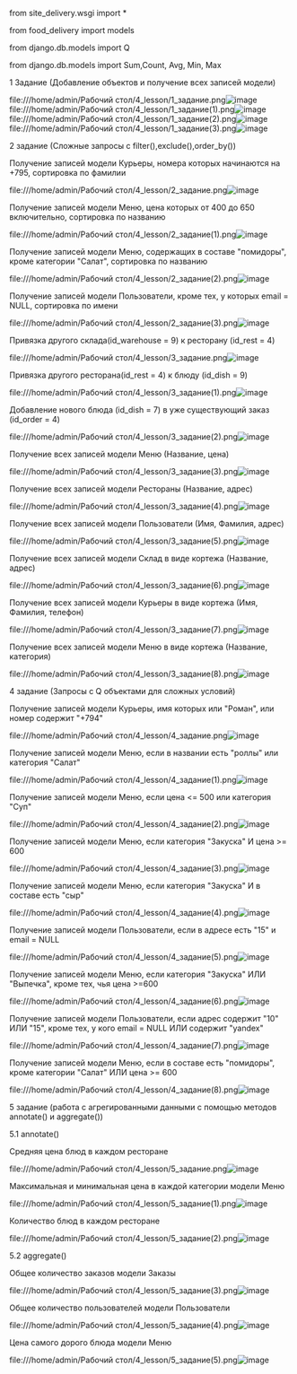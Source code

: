 from site_delivery.wsgi import *

from food_delivery import models

from django.db.models import Q

from django.db.models import Sum,Count, Avg, Min, Max


1 Задание (Добавление объектов и получение всех записей модели)


file:///home/admin/Рабочий стол/4_lesson/1_задание.png![image](https://github.com/user-attachments/assets/c6d68d50-4761-4410-bbe5-351c64b64481)
file:///home/admin/Рабочий стол/4_lesson/1_задание(1).png![image](https://github.com/user-attachments/assets/c8cb84be-930b-4570-bf10-f701db3b878e)
file:///home/admin/Рабочий стол/4_lesson/1_задание(2).png![image](https://github.com/user-attachments/assets/bed9c3c2-971b-4faf-8136-86562db6a045)
file:///home/admin/Рабочий стол/4_lesson/1_задание(3).png![image](https://github.com/user-attachments/assets/051f2492-bc73-4c0f-bb41-14711c72e388)


2 задание (Сложные запросы с filter(),exclude(),order_by())

Получение записей модели Курьеры, номера которых начинаются на +795, сортировка по фамилии

file:///home/admin/Рабочий стол/4_lesson/2_задание.png![image](https://github.com/user-attachments/assets/cb552b39-e812-4a11-b4ad-3ea2f69d404e)

Получение записей модели Меню, цена которых от 400 до 650 включительно, сортировка по названию

file:///home/admin/Рабочий стол/4_lesson/2_задание(1).png![image](https://github.com/user-attachments/assets/770358fc-988c-4b5a-9182-51ceda529c77)

Получение записей модели Меню, содержащих в составе "помидоры", кроме категории "Салат", сортировка по названию

file:///home/admin/Рабочий стол/4_lesson/2_задание(2).png![image](https://github.com/user-attachments/assets/eb3cf146-0629-4d19-a939-55900fc8d64f)

Получение записей модели Пользователи, кроме тех, у которых email = NULL, сортировка по имени

file:///home/admin/Рабочий стол/4_lesson/2_задание(3).png![image](https://github.com/user-attachments/assets/b43c22fe-6488-4af2-988c-2e79502eae73)

Привязка другого склада(id_warehouse = 9) к ресторану (id_rest = 4)

file:///home/admin/Рабочий стол/4_lesson/3_задание.png![image](https://github.com/user-attachments/assets/8d10cfd6-23b7-4cc0-b6ba-38ccbed329f1)

Привязка другого ресторана(id_rest = 4) к блюду (id_dish = 9)

file:///home/admin/Рабочий стол/4_lesson/3_задание(1).png![image](https://github.com/user-attachments/assets/afeb01be-2f2c-4721-b696-cab7edc4a228)

Добавление нового блюда (id_dish = 7) в уже существующий заказ (id_order = 4)

file:///home/admin/Рабочий стол/4_lesson/3_задание(2).png![image](https://github.com/user-attachments/assets/a39a6dd6-a5a1-4367-a9f7-809e71ee44ab)

Получение всех записей модели Меню (Название, цена)

file:///home/admin/Рабочий стол/4_lesson/3_задание(3).png![image](https://github.com/user-attachments/assets/04efbc3d-70cf-4069-98a8-205f9bf20d46)

Получение всех записей модели Рестораны (Название, адрес)

file:///home/admin/Рабочий стол/4_lesson/3_задание(4).png![image](https://github.com/user-attachments/assets/ba8006f1-b27b-439f-a260-5560447ad441)

Получение всех записей модели Пользователи (Имя, Фамилия, адрес)

file:///home/admin/Рабочий стол/4_lesson/3_задание(5).png![image](https://github.com/user-attachments/assets/c910de81-3c2c-4176-9b52-e506aa14b15f)

Получение всех записей модели Склад в виде кортежа (Название, адрес)

file:///home/admin/Рабочий стол/4_lesson/3_задание(6).png![image](https://github.com/user-attachments/assets/fee6a549-979d-4a9f-b58a-bfe62fd93b67)

Получение всех записей модели Курьеры в виде кортежа (Имя, Фамилия, телефон)

file:///home/admin/Рабочий стол/4_lesson/3_задание(7).png![image](https://github.com/user-attachments/assets/5335aaef-e8fa-4147-b60b-a3eb6f2ad4c0)

Получение всех записей модели Меню в виде кортежа (Название, категория)

file:///home/admin/Рабочий стол/4_lesson/3_задание(8).png![image](https://github.com/user-attachments/assets/ac634678-76ab-4646-8f62-cd36da864ff0)


4 задание (Запросы с Q объектами для сложных условий)

Получение записей модели Курьеры, имя которых или "Роман", или номер содержит "+794"

file:///home/admin/Рабочий стол/4_lesson/4_задание.png![image](https://github.com/user-attachments/assets/26051f49-eb5b-4d90-9a14-f62ad3b46b0b)

Получение записей модели Меню, если в названии есть "роллы" или категория "Салат"

file:///home/admin/Рабочий стол/4_lesson/4_задание(1).png![image](https://github.com/user-attachments/assets/dc29cefd-6fa6-45e7-83eb-6846a668189c)

Получение записей модели Меню, если цена <= 500 или категория "Суп"

file:///home/admin/Рабочий стол/4_lesson/4_задание(2).png![image](https://github.com/user-attachments/assets/cc777258-5f0e-4945-b515-7bb0f5367554)

Получение записей модели Меню, если категория "Закуска" И цена >= 600

file:///home/admin/Рабочий стол/4_lesson/4_задание(3).png![image](https://github.com/user-attachments/assets/93ec67ef-007d-4533-b243-523aab5e0e77)

Получение записей модели Меню, если категория "Закуска" И в составе есть "сыр"

file:///home/admin/Рабочий стол/4_lesson/4_задание(4).png![image](https://github.com/user-attachments/assets/c425ee4d-46a5-4f33-a775-5d1d95c35f21)

Получение записей модели Пользователи, если в адресе есть "15" и email = NULL

file:///home/admin/Рабочий стол/4_lesson/4_задание(5).png![image](https://github.com/user-attachments/assets/17409e1e-754f-4386-936f-bb8da51f4a5a)

Получение записей модели Меню, если категория "Закуска" ИЛИ "Выпечка", кроме тех, чья цена >=600

file:///home/admin/Рабочий стол/4_lesson/4_задание(6).png![image](https://github.com/user-attachments/assets/77b075c0-ccfa-469b-9fa9-f4658dae1d32)

Получение записей модели Пользователи, если адрес содержит "10" ИЛИ "15", кроме тех, у кого email = NULL ИЛИ содержит "yandex"

file:///home/admin/Рабочий стол/4_lesson/4_задание(7).png![image](https://github.com/user-attachments/assets/31daec22-4cc4-4820-bd81-fd6f2b217be1)

Получение записей модели Меню, если в составе есть "помидоры", кроме категории "Салат" ИЛИ цена >= 600

file:///home/admin/Рабочий стол/4_lesson/4_задание(8).png![image](https://github.com/user-attachments/assets/9ab1d62c-4c70-4f8c-8d22-e12ee472e14b)


5 задание (работа с агрегированными данными с помощью методов annotate() и aggregate())

5.1 annotate()

Средняя цена блюд в каждом ресторане

file:///home/admin/Рабочий стол/4_lesson/5_задание.png![image](https://github.com/user-attachments/assets/079d55be-3906-44d3-b5b2-fc5a1a64b50d)

Максимальная и минимальная цена в каждой категории модели Меню

file:///home/admin/Рабочий стол/4_lesson/5_задание(1).png![image](https://github.com/user-attachments/assets/bbc43db7-9e44-4606-96f9-87c4d38ce209)

Количество блюд в каждом ресторане

file:///home/admin/Рабочий стол/4_lesson/5_задание(2).png![image](https://github.com/user-attachments/assets/b954b404-d916-4865-b01c-e51f0a4b8c4a)

5.2 aggregate()

Общее количество заказов модели Заказы

file:///home/admin/Рабочий стол/4_lesson/5_задание(3).png![image](https://github.com/user-attachments/assets/8a671624-27a2-415d-be8c-85a91c64231c)

Общее количество пользователей модели Пользователи

file:///home/admin/Рабочий стол/4_lesson/5_задание(4).png![image](https://github.com/user-attachments/assets/9ded5bc7-2d76-4e03-8443-30de05da1803)

Цена самого дорого блюда модели Меню

file:///home/admin/Рабочий стол/4_lesson/5_задание(5).png![image](https://github.com/user-attachments/assets/10659602-f63a-45af-a3ea-3e9bee4cb1e9)














































